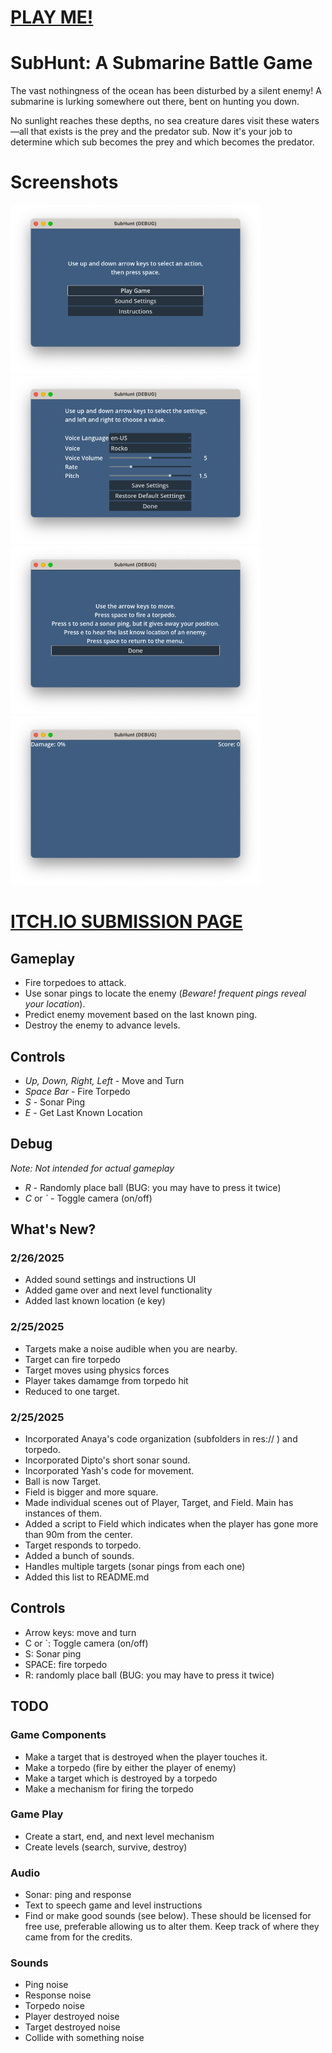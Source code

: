# [PLAY ME!](https://itch.io/jam/games-for-blind-gamers-4/rate/3362529)

# **SubHunt: A Submarine Battle Game**  

The vast nothingness of the ocean has been disturbed by a silent enemy! A submarine is lurking somewhere out there, bent on hunting you down. 

No sunlight reaches these depths, no sea creature dares visit these waters—all that exists is the prey and the predator sub. Now it's your job to determine which sub becomes the prey and which becomes the predator.  

# Screenshots

<img src="media/1.png" alt="Screenshot 1" width="400"/> 
<img src="media/2.png" alt="Screenshot 1" width="400"/><br>
<img src="media/3.png" alt="Screenshot 1" width="400"/>
<img src="media/4.png" alt="Screenshot 1" width="400"/><br>

# [ITCH.IO SUBMISSION PAGE](https://cpresser.itch.io/subhunt)

## Gameplay  
- Fire torpedoes to attack.  
- Use sonar pings to locate the enemy (*Beware! frequent pings reveal your location*).  
- Predict enemy movement based on the last known ping.  
- Destroy the enemy to advance levels.  

## **Controls**
- *Up, Down, Right, Left* - Move and Turn
- *Space Bar* - Fire Torpedo
- *S* - Sonar Ping
- *E* - Get Last Known Location

## **Debug**
*Note: Not intended for actual gameplay*
- *R* - Randomly place ball (BUG: you may have to press it twice)
- *C* or *`* - Toggle camera (on/off)
 

## What's New?
### 2/26/2025
- Added sound settings and instructions UI
- Added game over and next level functionality
- Added last known location (e key)

### 2/25/2025
- Targets make a noise audible when you are nearby.
- Target can fire torpedo
- Target moves using physics forces 
- Player takes damamge from torpedo hit
- Reduced to one target.

### 2/25/2025
- Incorporated Anaya's code organization (subfolders in res:// ) and torpedo.
- Incorporated Dipto's short sonar sound.
- Incorporated Yash's code for movement.
- Ball is now Target.
- Field is bigger and more square.
- Made individual scenes out of Player, Target, and Field. Main has instances of them.
- Added a script to Field which indicates when the player has gone more than 90m from the center.
- Target responds to torpedo.
- Added a bunch of sounds.
- Handles multiple targets (sonar pings from each one)
- Added this list to README.md

## Controls
- Arrow keys: move and turn
- C or `: Toggle camera (on/off)
- S: Sonar ping
- SPACE: fire torpedo
- R: randomly place ball (BUG: you may have to press it twice)

## TODO
### Game Components
- Make a target that is destroyed when the player touches it.
- Make a torpedo (fire by either the player of enemy)
- Make a target which is destroyed by a torpedo
- Make a mechanism for firing the torpedo

### Game Play
- Create a start, end, and next level mechanism
- Create levels (search, survive, destroy)

### Audio
- Sonar: ping and response
- Text to speech game and level instructions
- Find or make good sounds (see below). These should be licensed for free use, preferable allowing us to alter them. Keep track of where they came from for the credits.

### Sounds 
- Ping noise
- Response noise
- Torpedo noise
- Player destroyed noise
- Target destroyed noise
- Collide with something noise
